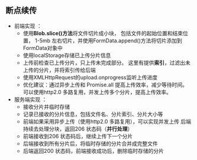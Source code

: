 ## 断点续传
- 前端实现 ：
    - 使用**Blob.slice()方法**将文件切片成小块， 包括文件的起始位置和结束位置，
      1-5mb 左右切片，并使用FormData.append()方法将切片添加到FormData对象中
    - 使用localStorage存储已上传分片信息
    - 上传前检查已上传分片，只上传未完成部分。
      这里有提供**索引**，过滤出未上传的分片，并将索引传给后端
    - 使用XMLHttpRequest的upload.onprogress监听上传进度
    - 优化建议：通过异步上传和 Promise.all 提高上传效率，减少等待时间。
      可以使用http2.0 多路复用，并发上传多个分片，提高上传效率。
- 服务端实现 ：
    - 接收分片并临时存储
    - 记录已接收的分片信息，包括文件名、分片索引、分片大小等
    - 前端如果采用异步上传（使用http2.0 多路复用），可以实现并发上传
      后端持续去处理分块，返回206 状态码（**并行处理**）
    - 前端接收到206 状态码后，继续上传下一个分片
    - 后端接收到所有分片后，将临时存储的分片合并成完整文件
    - 后端返回200 状态码，前端接收成功后，删除临时存储的分片